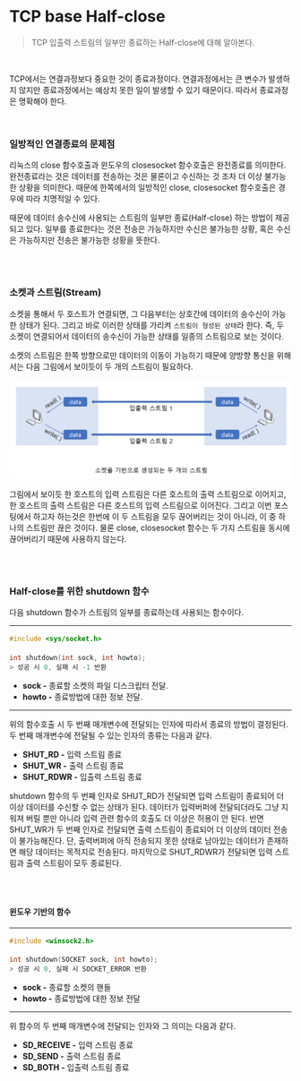 # TCP base Half-close

> TCP 입출력 스트림의 일부만 종료하는 Half-close에 대해 알아본다.

<br>

TCP에서는 연결과정보다 중요한 것이 종료과정이다. 연결과정에서는 큰 변수가 발생하지 않지만 종료과정에서는 예상치 못한 일이 발생할 수 있기 때문이다. 따라서 종료과정은 명확해야 한다.

<br>

### 일방적인 연결종료의 문제점

리눅스의 close 함수호출과 윈도우의 closesocket 함수호출은 완전종료를 의미한다. 완전종료라는 것은 데이터를 전송하는 것은 물론이고 수신하는 것 조차 더 이상 불가능한 상황을 의미한다. 때문에 한쪽에서의 일방적인 close, closesocket 함수호출은 경우에 따라 치명적일 수 있다.

때문에 데이터 송수신에 사용되는 스트림의 일부만 종료(Half-close) 하는 방법이 제공되고 있다. 일부를 종료한다는 것은 전송은 가능하지만 수신은 불가능한 상황, 혹은 수신은 가능하지만 전송은 불가능한 상황을 뜻한다.

<br>

<br>

### 소켓과 스트림(Stream)

소켓을 통해서 두 호스트가 연결되면, 그 다음부터는 상호간에 데이터의 송수신이 가능한 상태가 된다. 그리고 바로 이러한 상태를 가리켜 `스트림이 형성된 상태`라 한다. 즉, 두 소켓이 연결되어서 데이터의 송수신이 가능한 상태를 일종의 스트림으로 보는 것이다.

소켓의 스트림은 한쪽 방향으로만 데이터의 이동이 가능하기 때문에 양방향 통신을 위해서는 다음 그림에서 보이듯이 두 개의 스트림이 필요하다.

![1](../img/Network_Programming/TCP_base_Half_close/1.PNG)

그림에서 보이듯 한 호스트의 입력 스트림은 다른 호스트의 출력 스트림으로 이어지고, 한 호스트의 출력 스트림은 다른 호스트의 입력 스트림으로 이어진다. 그리고 이번 포스팅에서 하고자 하는것은 한번에 이 두 스트림을 모두 끊어버리는 것이 아니라, 이 중 하나의 스트림만 끊은 것이다. 물론 close, closesocket 함수는 두 가지 스트림을 동시에 끊어버리기 때문에 사용하지 않는다.

<br>

<br>

### Half-close를 위한 shutdown 함수

다음 shutdown 함수가 스트림의 일부를 종료하는데 사용되는 함수이다.

---

```c
#include <sys/socket.h>

int shutdown(int sock, int howto);
> 성공 시 0, 실패 시 -1 반환
```

* **sock -** 종료할 소켓의 파일 디스크립터 전달.
* **howto -** 종료방법에 대한 정보 전달.

---

위의 함수호출 시 두 번째 매개변수에 전달되는 인자에 따라서 종료의 방법이 결정된다. 두 번째 매개변수에 전달될 수 있는 인자의 종류는 다음과 같다.

* **SHUT_RD -** 입력 스트림 종료
* **SHUT_WR -** 출력 스트림 종료
* **SHUT_RDWR -** 입출력 스트림 종료

shutdown 함수의 두 번째 인자로 SHUT_RD가 전달되면 입력 스트림이 종료되어 더 이상 데이터를 수신할 수 없는 상태가 된다. 데이터가 입력버퍼에 전달되더라도 그냥 지워져 버릴 뿐만 아니라 입력 관련 함수의 호출도 더 이상은 허용이 안 된다. 반면 SHUT_WR가 두 번째 인자로 전달되면 출력 스트림이 종료되어 더 이상의 데이터 전송이 불가능해진다. 단, 출력버퍼에 아직 전송되지 못한 상태로 남아있는 데이터가 존재하면 해당 데이터는 목적지로 전송된다. 마지막으로 SHUT_RDWR가 전달되면 입력 스트림과 출력 스트림이 모두 종료된다.

<br>

<br>

#### 윈도우 기반의 함수

---

```C
#include <winsock2.h>

int shutdown(SOCKET sock, int howto);
> 성공 시 0, 실패 시 SOCKET_ERROR 반환
```

* **sock -** 종료할 소켓의 핸들
* **howto -** 종료방법에 대한 정보 전달

---

위 함수의 두 번째 매개변수에 전달되는 인자와 그 의미는 다음과 같다.

* **SD_RECEIVE -** 입력 스트림 종료
* **SD_SEND -** 출력 스트림 종료
* **SD_BOTH -** 입출력 스트림 종료

